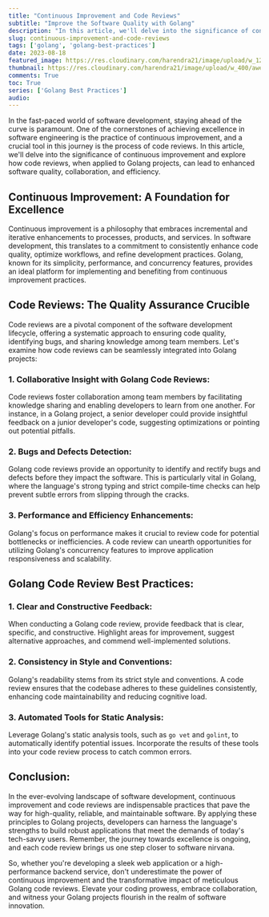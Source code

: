 ```yaml
---
title: "Continuous Improvement and Code Reviews"
subtitle: "Improve the Software Quality with Golang"
description: "In this article, we'll delve into the significance of continuous improvement and explore how code reviews, when applied to Golang projects, can lead to enhanced software quality, collaboration, and efficiency."
slug: continuous-improvement-and-code-reviews
tags: ['golang', 'golang-best-practices']
date: 2023-08-18
featured_image: https://res.cloudinary.com/harendra21/image/upload/w_1200/awesome-blog/awesome-golang/Golang_Best_Practices_Code_Review_enxy4n.png
thumbnail: https://res.cloudinary.com/harendra21/image/upload/w_400/awesome-blog/awesome-golang/Golang_Best_Practices_Code_Review_enxy4n.png
comments: True
toc: True
series: ['Golang Best Practices']
audio: 
---
```


In the fast-paced world of software development, staying ahead of the curve is paramount. One of the cornerstones of achieving excellence in software engineering is the practice of continuous improvement, and a crucial tool in this journey is the process of code reviews. In this article, we'll delve into the significance of continuous improvement and explore how code reviews, when applied to Golang projects, can lead to enhanced software quality, collaboration, and efficiency.

## Continuous Improvement: A Foundation for Excellence

Continuous improvement is a philosophy that embraces incremental and iterative enhancements to processes, products, and services. In software development, this translates to a commitment to consistently enhance code quality, optimize workflows, and refine development practices. Golang, known for its simplicity, performance, and concurrency features, provides an ideal platform for implementing and benefiting from continuous improvement practices.

## Code Reviews: The Quality Assurance Crucible

Code reviews are a pivotal component of the software development lifecycle, offering a systematic approach to ensuring code quality, identifying bugs, and sharing knowledge among team members. Let's examine how code reviews can be seamlessly integrated into Golang projects:

### 1. Collaborative Insight with Golang Code Reviews:
   Code reviews foster collaboration among team members by facilitating knowledge sharing and enabling developers to learn from one another. For instance, in a Golang project, a senior developer could provide insightful feedback on a junior developer's code, suggesting optimizations or pointing out potential pitfalls.

### 2. Bugs and Defects Detection:
   Golang code reviews provide an opportunity to identify and rectify bugs and defects before they impact the software. This is particularly vital in Golang, where the language's strong typing and strict compile-time checks can help prevent subtle errors from slipping through the cracks.

### 3. Performance and Efficiency Enhancements:
   Golang's focus on performance makes it crucial to review code for potential bottlenecks or inefficiencies. A code review can unearth opportunities for utilizing Golang's concurrency features to improve application responsiveness and scalability.

## Golang Code Review Best Practices:

### 1. Clear and Constructive Feedback:
   When conducting a Golang code review, provide feedback that is clear, specific, and constructive. Highlight areas for improvement, suggest alternative approaches, and commend well-implemented solutions.

### 2. Consistency in Style and Conventions:
   Golang's readability stems from its strict style and conventions. A code review ensures that the codebase adheres to these guidelines consistently, enhancing code maintainability and reducing cognitive load.

### 3. Automated Tools for Static Analysis:
   Leverage Golang's static analysis tools, such as `go vet` and `golint`, to automatically identify potential issues. Incorporate the results of these tools into your code review process to catch common errors.

## Conclusion:

In the ever-evolving landscape of software development, continuous improvement and code reviews are indispensable practices that pave the way for high-quality, reliable, and maintainable software. By applying these principles to Golang projects, developers can harness the language's strengths to build robust applications that meet the demands of today's tech-savvy users. Remember, the journey towards excellence is ongoing, and each code review brings us one step closer to software nirvana.

So, whether you're developing a sleek web application or a high-performance backend service, don't underestimate the power of continuous improvement and the transformative impact of meticulous Golang code reviews. Elevate your coding prowess, embrace collaboration, and witness your Golang projects flourish in the realm of software innovation.